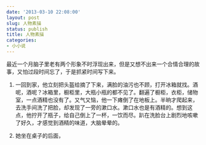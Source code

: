 ```yaml
---
date: '2013-03-10 22:08:00'
layout: post
slug: 人物素描
status: publish
title: 人物素描
categories:
- 小小说
---
```


最近一个月脑子里老有两个形象不时浮现出来，但是又想不出来一个合情合理的故事，又怕过段时间忘了，于是抓紧时间写下来。

1. 一回到家，他立刻把头盔给摘了下来，满脸的油污也不顾，打开冰箱就找。酒呢，酒呢？冰箱里，橱柜里，大瓶小瓶的都不见了。翻遍了橱柜，衣柜，储物室，一点酒精也没有了。又气又恼，他一下瘫倒了在地板上。半晌才爬起来，去洗手间洗了把脸，却发现了一旁的漱口水。漱口水也是有酒精的。想到这点，他拧开了瓶子，给自己倒上了一杯，一饮而尽。趴在洗脸台上剧烈地咳嗽了好久，才感觉到酒精的味道，大脑晕晕的。

2. 她坐在桌子的后面，
